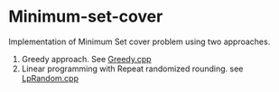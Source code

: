 # Minimum-set-cover
Implementation of Minimum Set cover problem using two approaches.
1. Greedy approach. See [Greedy.cpp](https://github.com/dhavalraj007/Minimum-set-cover/blob/master/LP_test/Greedy.cpp)
2. Linear programming with Repeat randomized rounding. see [LpRandom.cpp](https://github.com/dhavalraj007/Minimum-set-cover/blob/master/LP_test/LpRandom.cpp)
